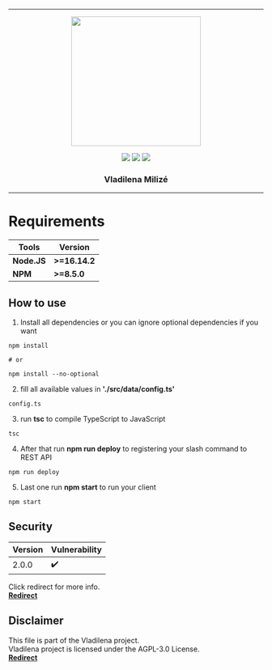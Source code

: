 ***

<p align="center">
<img src="https://media.discordapp.net/attachments/945764804403036231/958419428058464287/ba3d8bb8c6072d30d650c6a0d6dec00b.jpg" width="256" height="256">
<p align="center">

<img src="https://img.shields.io/github/repo-size/Muunatic/Vladilena?style=flat-square">
<img src="https://img.shields.io/github/package-json/v/Muunatic/Vladilena?style=flat-square">
<img src="https://img.shields.io/snyk/vulnerabilities/github/Muunatic/Vladilena?style=flat-square">

<h3 align="center">Vladilena Milizé</h3>

***

# Requirements

|Tools|Version|
|-|-|
|**Node.JS**|**>=16.14.2**|
|**NPM**|**>=8.5.0**|

## How to use

1. Install all dependencies or you can ignore optional dependencies if you want
```
npm install

# or

npm install --no-optional
```
2. fill all available values in **'./src/data/config.ts'**
```
config.ts
```
3. run **tsc** to compile TypeScript to JavaScript
```
tsc
```
4. After that run **npm run deploy** to registering your slash command to REST API
```
npm run deploy
```
5. Last one run **npm start** to run your client
```
npm start
```

## Security

|Version|Vulnerability|
|-|-|
|2.0.0|:heavy_check_mark:|

Click redirect for more info.
<br>
<a href="https://github.com/Muunatic/Vladilena/security/policy">**Redirect**</a>

## Disclaimer

This file is part of the Vladilena project.
<br>
Vladilena project is licensed under the AGPL-3.0 License.
<br>
<a href="https://github.com/Muunatic/Vladilena/blob/v2/LICENSE">**Redirect**</a>
